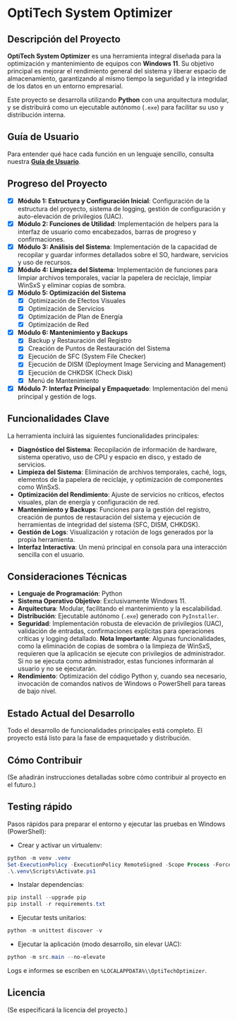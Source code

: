 # OptiTech System Optimizer

## Descripción del Proyecto

**OptiTech System Optimizer** es una herramienta integral diseñada para la optimización y mantenimiento de equipos con **Windows 11**. Su objetivo principal es mejorar el rendimiento general del sistema y liberar espacio de almacenamiento, garantizando al mismo tiempo la seguridad y la integridad de los datos en un entorno empresarial.

Este proyecto se desarrolla utilizando **Python** con una arquitectura modular, y se distribuirá como un ejecutable autónomo (`.exe`) para facilitar su uso y distribución interna.

## Guía de Usuario

Para entender qué hace cada función en un lenguaje sencillo, consulta nuestra **[Guía de Usuario](GUIA_USUARIO.md)**.

## Progreso del Proyecto

*   [x] **Módulo 1: Estructura y Configuración Inicial**: Configuración de la estructura del proyecto, sistema de logging, gestión de configuración y auto-elevación de privilegios (UAC).
*   [x] **Módulo 2: Funciones de Utilidad**: Implementación de helpers para la interfaz de usuario como encabezados, barras de progreso y confirmaciones.
*   [x] **Módulo 3: Análisis del Sistema**: Implementación de la capacidad de recopilar y guardar informes detallados sobre el SO, hardware, servicios y uso de recursos.
*   [x] **Módulo 4: Limpieza del Sistema**: Implementación de funciones para limpiar archivos temporales, vaciar la papelera de reciclaje, limpiar WinSxS y eliminar copias de sombra.
*   [x] **Módulo 5: Optimización del Sistema**
    *   [x] Optimización de Efectos Visuales
    *   [x] Optimización de Servicios
    *   [x] Optimización de Plan de Energía
    *   [x] Optimización de Red
*   [x] **Módulo 6: Mantenimiento y Backups**
    *   [x] Backup y Restauración del Registro
    *   [x] Creación de Puntos de Restauración del Sistema
    *   [x] Ejecución de SFC (System File Checker)
    *   [x] Ejecución de DISM (Deployment Image Servicing and Management)
    *   [x] Ejecución de CHKDSK (Check Disk)
    *   [x] Menú de Mantenimiento
*   [x] **Módulo 7: Interfaz Principal y Empaquetado**: Implementación del menú principal y gestión de logs.

## Funcionalidades Clave

La herramienta incluirá las siguientes funcionalidades principales:

*   **Diagnóstico del Sistema**: Recopilación de información de hardware, sistema operativo, uso de CPU y espacio en disco, y estado de servicios.
*   **Limpieza del Sistema**: Eliminación de archivos temporales, caché, logs, elementos de la papelera de reciclaje, y optimización de componentes como WinSxS.
*   **Optimización del Rendimiento**: Ajuste de servicios no críticos, efectos visuales, plan de energía y configuración de red.
*   **Mantenimiento y Backups**: Funciones para la gestión del registro, creación de puntos de restauración del sistema y ejecución de herramientas de integridad del sistema (SFC, DISM, CHKDSK).
*   **Gestión de Logs**: Visualización y rotación de logs generados por la propia herramienta.
*   **Interfaz Interactiva**: Un menú principal en consola para una interacción sencilla con el usuario.

## Consideraciones Técnicas

*   **Lenguaje de Programación**: Python
*   **Sistema Operativo Objetivo**: Exclusivamente Windows 11.
*   **Arquitectura**: Modular, facilitando el mantenimiento y la escalabilidad.
*   **Distribución**: Ejecutable autónomo (`.exe`) generado con `PyInstaller`.
*   **Seguridad**: Implementación robusta de elevación de privilegios (UAC), validación de entradas, confirmaciones explícitas para operaciones críticas y logging detallado. **Nota Importante**: Algunas funcionalidades, como la eliminación de copias de sombra o la limpieza de WinSxS, requieren que la aplicación se ejecute con privilegios de administrador. Si no se ejecuta como administrador, estas funciones informarán al usuario y no se ejecutarán.
*   **Rendimiento**: Optimización del código Python y, cuando sea necesario, invocación de comandos nativos de Windows o PowerShell para tareas de bajo nivel.

## Estado Actual del Desarrollo

Todo el desarrollo de funcionalidades principales está completo. El proyecto está listo para la fase de empaquetado y distribución.

## Cómo Contribuir

(Se añadirán instrucciones detalladas sobre cómo contribuir al proyecto en el futuro.)

## Testing rápido

Pasos rápidos para preparar el entorno y ejecutar las pruebas en Windows (PowerShell):

- Crear y activar un virtualenv:

```powershell
python -m venv .venv
Set-ExecutionPolicy -ExecutionPolicy RemoteSigned -Scope Process -Force
.\.venv\Scripts\Activate.ps1
```

- Instalar dependencias:

```powershell
pip install --upgrade pip
pip install -r requirements.txt
```

- Ejecutar tests unitarios:

```powershell
python -m unittest discover -v
```

- Ejecutar la aplicación (modo desarrollo, sin elevar UAC):

```powershell
python -m src.main --no-elevate
```

Logs e informes se escriben en `%LOCALAPPDATA%\\OptiTechOptimizer`.

## Licencia

(Se especificará la licencia del proyecto.)